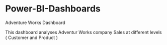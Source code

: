 # Power-BI-Dashboards

Adventure Works Dashboard

This dashboard analyses Adventur Works company Sales at different levels ( Customer and Product )
